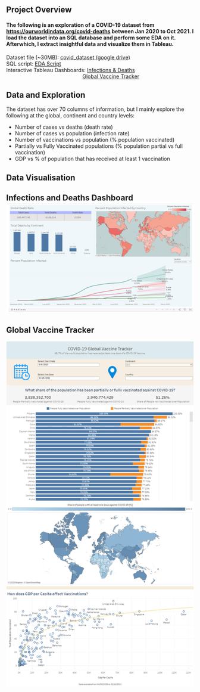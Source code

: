 ## Project Overview

#### The following is an exploration of a COVID-19 dataset from https://ourworldindata.org/covid-deaths between __Jan 2020 to Oct 2021__. I load the dataset into an SQL database and perform some EDA on it. Afterwhich, I extract insightful data and visualize them in Tableau.  

Dataset file (~30MB): [covid_dataset (google drive)](https://docs.google.com/spreadsheets/d/1Z4cCsnUyWjxUCI7CEMYGcUD132Vlg_DF/edit?usp=share_link&ouid=102427991570364317954&rtpof=true&sd=true)  
SQL script: [EDA Script](COVID%20-%20Exploration.sql)  
Interactive Tableau Dashboards: [Infections & Deaths](https://public.tableau.com/views/COVID-19InfectionsandDeaths/COVIDInfectionsDeaths?:language=en-US&:display_count=n&:origin=viz_share_link)  
&nbsp;&nbsp;&nbsp;&nbsp;&nbsp;&nbsp;&nbsp;&nbsp;&nbsp;&nbsp;&nbsp;&nbsp;&nbsp;&nbsp;&nbsp;&nbsp;&nbsp;&nbsp;&nbsp;&nbsp;&nbsp;&nbsp;&nbsp;&nbsp;&nbsp;&nbsp;&nbsp;&nbsp;&nbsp;&nbsp;&nbsp;&nbsp;&nbsp;&nbsp;&nbsp;&nbsp;&nbsp;&nbsp;&nbsp;&nbsp;&nbsp;&nbsp;&nbsp;&nbsp;&nbsp;&nbsp;&nbsp;&nbsp;&nbsp;&nbsp;&nbsp;&nbsp;[Global Vaccine Tracker](https://public.tableau.com/views/COVID-19GlobalVaccineTracker_16783042538840/GlobalVaccineTracker?:language=en-US&:display_count=n&:origin=viz_share_link)  

## Data and Exploration
The dataset has over 70 columns of information, but I mainly explore the following at the global, continent and country levels:  
- Number of cases vs deaths (death rate)  
- Number of cases vs population (infection rate)  
- Number of vaccinations vs population (% population vaccinated)  
- Partially vs Fully Vaccinated populations (% population partial vs full vaccination)  
- GDP vs % of population that has received at least 1 vaccination  

## Data Visualisation  
__Infections and Deaths Dashboard__
![Infections & Deaths](Infections%20and%20Deaths.png)  
---
__Global Vaccine Tracker__
---
![Global Vaccine Tracker](Global%20Vaccine%20Tracker.png)  
